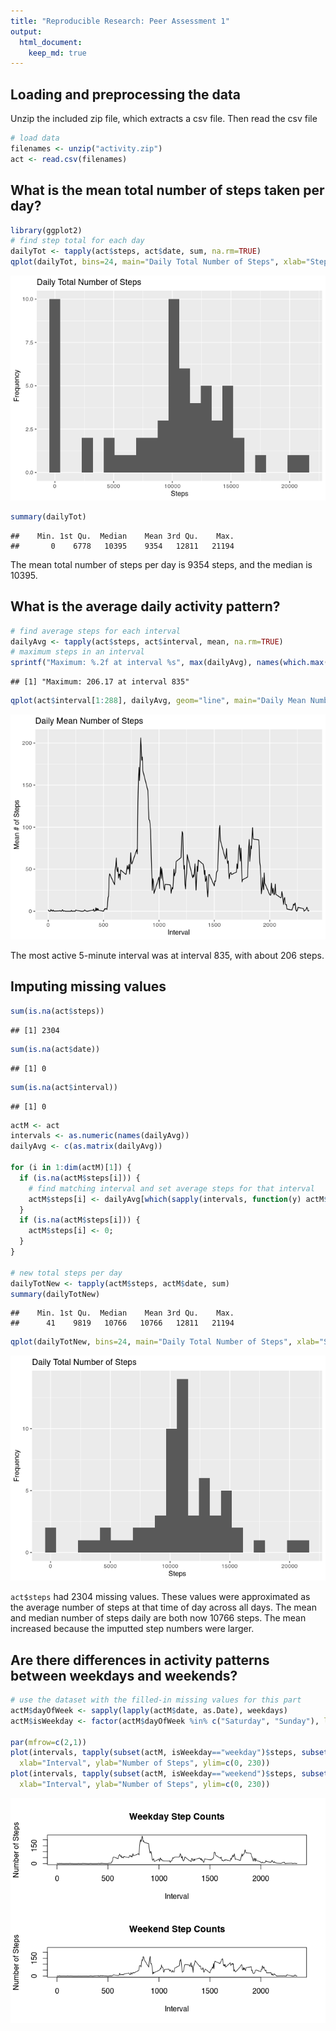 ```yaml
---
title: "Reproducible Research: Peer Assessment 1"
output: 
  html_document:
    keep_md: true
---
```



## Loading and preprocessing the data
Unzip the included zip file, which extracts a csv file. Then read the csv file

```r
# load data
filenames <- unzip("activity.zip")
act <- read.csv(filenames)
```

## What is the mean total number of steps taken per day?

```r
library(ggplot2)
# find step total for each day
dailyTot <- tapply(act$steps, act$date, sum, na.rm=TRUE)
qplot(dailyTot, bins=24, main="Daily Total Number of Steps", xlab="Steps", ylab="Frequency")
```

![](PA1_template_files/figure-html/unnamed-chunk-2-1.png)<!-- -->

```r
summary(dailyTot)
```

```
##    Min. 1st Qu.  Median    Mean 3rd Qu.    Max. 
##       0    6778   10395    9354   12811   21194
```
The mean total number of steps per day is 9354 steps, and the median is 10395.

## What is the average daily activity pattern?

```r
# find average steps for each interval
dailyAvg <- tapply(act$steps, act$interval, mean, na.rm=TRUE)
# maximum steps in an interval
sprintf("Maximum: %.2f at interval %s", max(dailyAvg), names(which.max(dailyAvg)))
```

```
## [1] "Maximum: 206.17 at interval 835"
```

```r
qplot(act$interval[1:288], dailyAvg, geom="line", main="Daily Mean Number of Steps", xlab="Interval", ylab="Mean # of Steps")
```

![](PA1_template_files/figure-html/unnamed-chunk-3-1.png)<!-- -->

The most active 5-minute interval was at interval 835, with about 206 steps.


## Imputing missing values

```r
sum(is.na(act$steps))
```

```
## [1] 2304
```

```r
sum(is.na(act$date))
```

```
## [1] 0
```

```r
sum(is.na(act$interval))
```

```
## [1] 0
```

```r
actM <- act
intervals <- as.numeric(names(dailyAvg))
dailyAvg <- c(as.matrix(dailyAvg))

for (i in 1:dim(actM)[1]) {
  if (is.na(actM$steps[i])) {
    # find matching interval and set average steps for that interval
    actM$steps[i] <- dailyAvg[which(sapply(intervals, function(y) actM$interval[i] %in% y))]; # possibly i % 288 would work just as well
  }
  if (is.na(actM$steps[i])) {
    actM$steps[i] <- 0;
  }
}

# new total steps per day
dailyTotNew <- tapply(actM$steps, actM$date, sum)
summary(dailyTotNew)
```

```
##    Min. 1st Qu.  Median    Mean 3rd Qu.    Max. 
##      41    9819   10766   10766   12811   21194
```

```r
qplot(dailyTotNew, bins=24, main="Daily Total Number of Steps", xlab="Steps", ylab="Frequency")
```

![](PA1_template_files/figure-html/unnamed-chunk-4-1.png)<!-- -->

```act$steps``` had 2304 missing values. These values were approximated as the average number of steps at that time of day across all days. 
The mean and median number of steps daily are both now 10766 steps. The mean increased because the imputted step numbers were larger.


## Are there differences in activity patterns between weekdays and weekends?

```r
# use the dataset with the filled-in missing values for this part
actM$dayOfWeek <- sapply(lapply(actM$date, as.Date), weekdays)
actM$isWeekday <- factor(actM$dayOfWeek %in% c("Saturday", "Sunday"), labels = c("weekday", "weekend"))

par(mfrow=c(2,1))
plot(intervals, tapply(subset(actM, isWeekday=="weekday")$steps, subset(actM, isWeekday=="weekday")$interval, mean, na.rm=TRUE), "l", main="Weekday Step Counts", 
  xlab="Interval", ylab="Number of Steps", ylim=c(0, 230))
plot(intervals, tapply(subset(actM, isWeekday=="weekend")$steps, subset(actM, isWeekday=="weekend")$interval, mean, na.rm=TRUE), "l", main="Weekend Step Counts", 
  xlab="Interval", ylab="Number of Steps", ylim=c(0, 230))
```

![](PA1_template_files/figure-html/unnamed-chunk-5-1.png)<!-- -->
